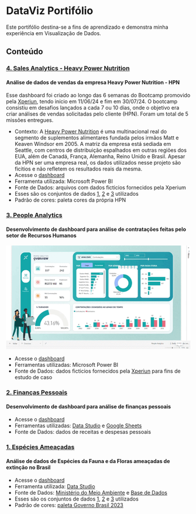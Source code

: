 # DataViz Portifólio
Este portifólio destina-se a fins de aprendizado e demonstra minha experiência em Visualização de Dados.

## Conteúdo
### [4. Sales Analytics - Heavy Power Nutrition](./Especies_Ameacadas_Brasil)
#### Análise de dados de vendas da empresa Heavy Power Nutrition - HPN
Esse dashboard foi criado ao longo das 6 semanas do Bootcamp promovido pela [Xperiun](https://www.linkedin.com/school/xperiun/), tendo início em 11/06/24 e fim em 30/07/24. 
O bootcamp consistiu em desafios lançados a cada 7 ou 10 dias, onde o objetivo era criar análises de vendas solicitadas pelo cliente (HPN). Foram um total de 5 missões entregues.

* Contexto: A [Heavy Power Nutrition](https://heavypowernutrition.com/) é uma multinacional real do segmento de suplementos alimentares fundada pelos irmãos Matt e Keaven Windsor em 2005. A matriz da empresa está sediada em Seattle, com centros de distribuição espalhados em outras regiões dos EUA, além de Canadá, França, Alemanha, Reino Unido e Brasil. Apesar da HPN ser uma empresa real, os dados utilizados nesse projeto são ficitios e não refletem os resultados reais da mesma.
* Acesse o [dashboard](https://app.powerbi.com/view?r=eyJrIjoiN2Q4YWJiY2QtNDg3Zi00MmZmLWI3MjAtNmRmZWQ2N2UzODQwIiwidCI6ImI5M2Y4MmIwLTZiMTEtNDc0Zi1hNWE0LTc5YTYyNDA0NTQ0YyIsImMiOjl9)
* Ferramenta utilizada: Microsoft Power BI
* Fonte de Dados: arquivos com dados ficticios fornecidos pela Xperium
* Esses são os conjuntos de dados [1](./Especies_Ameacadas_Brasil/enriquecimento_de_base.csv), [2](./Especies_Ameacadas_Brasil/fauna_ameacada_2022.csv) e [3](./Especies_Ameacadas_Brasil/flora_ameacada_2022.csv) utilizados
* Padrão de cores: paleta cores da própria HPN

### [3. People Analytics](https://lookerstudio.google.com/reporting/f2e8ca7e-e860-44eb-884e-2e9a0cb851c0/page/E4JED?s=lIeXXo_JQHM)
#### Desenvolvimento de dashboard para análise de contratações feitas pelo setor de Recursos Humanos

<p align = "center">
  <img src = "Dashboard PBI - People Analytics/People Analytics - Power BI.gif">
</p>

* Acesse o [dashboard](https://app.powerbi.com/groups/me/reports/5ac38f07-3402-4752-8d1d-9bfb94ef0179?ctid=b93f82b0-6b11-474f-a5a4-79a62404544c&pbi_source=linkShare&bookmarkGuid=b5ab36a3-bf33-4619-b97d-5e8a437b51d2)
* Ferramentas utilizadas: Microsoft Power BI
* Fonte de Dados: dados ficticios fornecidos pela [Xperiun](https://datastudio.google.com/s/vqqyQUkAngA) para fins de estudo de caso

### [2. Finanças Pessoais](https://lookerstudio.google.com/reporting/f2e8ca7e-e860-44eb-884e-2e9a0cb851c0/page/E4JED?s=lIeXXo_JQHM)
#### Desenvolvimento de dashboard para análise de finanças pessoais
* Acesse o [dashboard](https://lookerstudio.google.com/reporting/f2e8ca7e-e860-44eb-884e-2e9a0cb851c0/page/E4JED?s=lIeXXo_JQHM)
* Ferramentas utilizadas: [Data Studio](https://datastudio.withgoogle.com/) e [Google Sheets](https://www.google.com/sheets/about/)
* Fonte de Dados: dados de receitas e despesas pessoais

### [1. Espécies Ameaçadas](./Especies_Ameacadas_Brasil)
#### Análise de dados de Espécies da Fauna e da Floras ameaçadas de extinção no Brasil
* Acesse o [dashboard](https://datastudio.google.com/s/vqqyQUkAngA)
* Ferramenta utilizada: [Data Studio](https://datastudio.withgoogle.com/)
* Fonte de Dados: [Ministério do Meio Ambiente](dados.mma.gov.br/sv/dataset/especies-ameacadas) e [Base de Dados](basedosdados.org/dataset/br-mma-extincao?bdm_table=fauna_ameacada)
* Esses são os conjuntos de dados [1](./Especies_Ameacadas_Brasil/enriquecimento_de_base.csv), [2](./Especies_Ameacadas_Brasil/fauna_ameacada_2022.csv) e [3](./Especies_Ameacadas_Brasil/flora_ameacada_2022.csv) utilizados
* Padrão de cores: [paleta Governo Brasil 2023](./Especies_Ameacadas_Brasil/paleta_cores_governo.pptx) 

